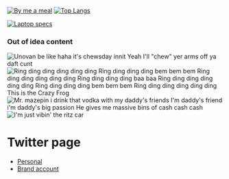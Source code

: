 [![By me a meal](https://cdn.buymeacoffee.com/buttons/v2/default-green.png)](https://www.buymeacoffee.com/rk0cc) [![Top Langs](https://github-readme-stats.vercel.app/api/top-langs/?username=rk0cc&exclude_repo=rk0cc.github.io&langs_count=10&layout=compact)](#)

[![Laptop specs](https://valid.x86.fr/cache/banner/ub5ln2-6.png)](https://valid.x86.fr/ub5ln2)

### Out of idea content
![Unovan be like haha it's chewsday innit Yeah I'll "chew" yer arms off ya daft cunt](https://i.ytimg.com/vi/2hhbW9h7UiU/mqdefault.jpg)
![Ring ding ding ding ding ding Ring ding ding ding bem bem bem Ring ding ding ding ding ding Ring ding ding ding baa baa Ring ding ding ding ding ding Ring ding ding ding bem bem bem Ring ding ding ding ding ding This is the Crazy Frog](https://i.kym-cdn.com/photos/images/newsfeed/000/225/380/tumblr_lwyc4tU63C1qecay6o1_250.gif)
![Mr. mazepin i drink that vodka with my daddy's friends I'm daddy's friend i'm daddy's big passion He gives me massive bins of cash cash cash](https://media.giphy.com/media/zWhyZNQcqMYiNOpY2Z/source.gif)
![I'm just vibin' the ritz car](https://media.giphy.com/media/vmYtpg1DkKi2WEhEHu/giphy-downsized.gif)

# Twitter page
* [Personal](https://twitter.com/rk0cc)
* [Brand account](https://twitter.com/rk0cc_brand)
